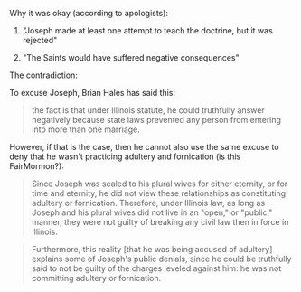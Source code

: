 Why it was okay (according to apologists):

1. "Joseph made at least one attempt to teach the doctrine, but it was rejected"

2. "The Saints would have suffered negative consequences"

The contradiction:

To excuse Joseph, Brian Hales has said this:

> the fact is that under Illinois statute, he could truthfully answer negatively because state laws prevented any person from entering into more than one marriage.

However, if that is the case, then he cannot also use the same excuse to deny that he wasn't practicing adultery and fornication (is this FairMormon?):

> Since Joseph was sealed to his plural wives for either eternity, or for time and eternity, he did not view these relationships as constituting adultery or fornication. Therefore, under Illinois law, as long as Joseph and his plural wives did not live in an "open," or "public," manner, they were not guilty of breaking any civil law then in force in Illinois.

> Furthermore, this reality [that he was being accused of adultery] explains some of Joseph's public denials, since he could be truthfully said to not be guilty of the charges leveled against him: he was not committing adultery or fornication.


